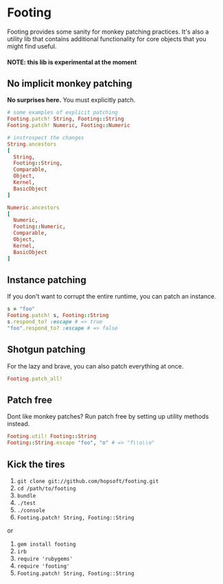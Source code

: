 # Footing

Footing provides some sanity for monkey patching practices.
It's also a utility lib that contains additional functionality for core objects that you might find useful.

#### NOTE: this lib is experimental at the moment

## No implicit monkey patching

**No surprises here.** You must explicitly patch.

```ruby
# some examples of explicit patching
Footing.patch! String, Footing::String
Footing.patch! Numeric, Footing::Numeric
```

```ruby
# instrospect the changes
String.ancestors
[
  String,
  Footing::String,
  Comparable,
  Object,
  Kernel,
  BasicObject
]

Numeric.ancestors
[
  Numeric,
  Footing::Numeric,
  Comparable,
  Object,
  Kernel,
  BasicObject
]
```

## Instance patching

If you don't want to corrupt the entire runtime, you can patch an instance.

```ruby
s = "foo"
Footing.patch! s, Footing::String
s.respond_to? :escape # => true
"foo".respond_to? :escape # => false
```

## Shotgun patching

For the lazy and brave, you can also patch everything at once.

```ruby
Footing.patch_all!
```

## Patch free

Dont like monkey patches? Run patch free by setting up utility methods instead.

```ruby
Footing.util! Footing::String
Footing::String.escape "foo", "o" # => "f\\o\\o"
```

## Kick the tires

1. `git clone git://github.com/hopsoft/footing.git`
1. `cd /path/to/footing`
1. `bundle`
1. `./test`
1. `./console`
1. `Footing.patch! String, Footing::String`

or

1. `gem install footing`
1. `irb`
1. `require 'rubygems'`
1. `require 'footing'`
1. `Footing.patch! String, Footing::String`

